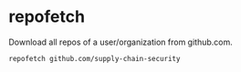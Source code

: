 # repofetch

Download all repos of a user/organization from github.com.

```sh
repofetch github.com/supply-chain-security
```